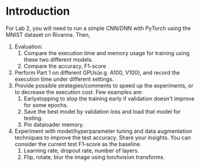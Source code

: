 # Introduction

For Lab 2, you will need to run a simple CNN/DNN with PyTorch using the MNIST dataset on Rivanna. Then,

1. Evaluation:
   1. Compare the execution time and memory usage for training using these two different models.
   2. Compare the accuracy, F1-score
2. Perform Part 1 on different GPUs(e.g. A100, V100), and record the execution time under different settings.
3. Provide possible strategies/comments to speed up the experiments, or to decrease the execution cost. Few examples are:
   1. Earlystopping to stop the training early if validation doesn't improve for some epochs. 
   2. Save the best model by validation loss and load that model for testing.
   3. Pin dataloader memory.
4. Experiment with model/hyperparameter tuning and data augmentation techniques to improve the test accuracy. Share your insights. You can consider the current test F1-score as the baseline.
   1. Learning rate, dropout rate, number of layers.
   2. Flip, rotate, blur the image using torchvision transforms.
